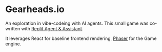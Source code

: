 # Gearheads.io

An exploration in vibe-codeing with AI agents. This small game was co-written with [Replit Agent & Assistant](https://replit.com/ai?utm_source=google&utm_medium=google&utm_campaign=search&gad_source=1&gclid=Cj0KCQiAlbW-BhCMARIsADnwaspFb259Dxy_Z9KcRKh7OHkq0iitLBuFQJqfjiz3P7sH-wF_iNnBVwcaAhh3EALw_wcB). 

It leverages React for baseline frontend rendering, [Phaser](https://phaser.io/) for the Game engine.
